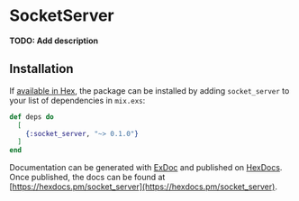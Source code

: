 # SocketServer

**TODO: Add description**

## Installation

If [available in Hex](https://hex.pm/docs/publish), the package can be installed
by adding `socket_server` to your list of dependencies in `mix.exs`:

```elixir
def deps do
  [
    {:socket_server, "~> 0.1.0"}
  ]
end
```

Documentation can be generated with [ExDoc](https://github.com/elixir-lang/ex_doc)
and published on [HexDocs](https://hexdocs.pm). Once published, the docs can
be found at [https://hexdocs.pm/socket_server](https://hexdocs.pm/socket_server).

